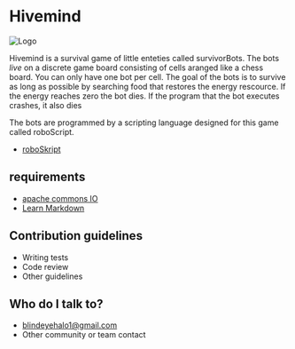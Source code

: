 # Hivemind #
![Logo](http://i.imgur.com/uFJX9rO.jpg)

Hivemind is a survival game of little enteties called survivorBots. The bots *live* on a discrete game board consisting of cells aranged like a chess board. You can only have one bot per cell. The goal of the bots is to survive as long as possible by searching food that restores the energy rescource. If the energy reaches zero the bot dies. If the program that the bot executes crashes, it also dies

The bots are programmed by a scripting language designed for this game called roboScript.

* [roboSkript](https://bitbucket.org/BlindEyeHalo/hivemind/wiki/roboSkript%20Syntax)

## requirements ##
* [apache commons IO](http://commons.apache.org/proper/commons-io/download_io.cgi)
* [Learn Markdown](https://bitbucket.org/tutorials/markdowndemo)


## Contribution guidelines ##

* Writing tests
* Code review
* Other guidelines

## Who do I talk to? ##

* blindeyehalo1@gmail.com
* Other community or team contact